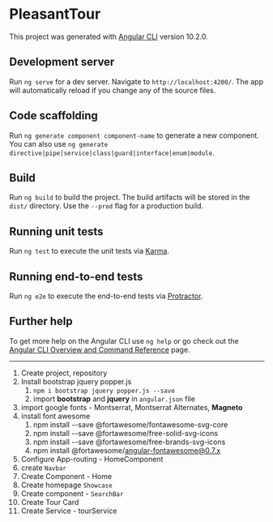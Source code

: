 # PleasantTour

This project was generated with [Angular CLI](https://github.com/angular/angular-cli) version 10.2.0.

## Development server

Run `ng serve` for a dev server. Navigate to `http://localhost:4200/`. The app will automatically reload if you change any of the source files.

## Code scaffolding

Run `ng generate component component-name` to generate a new component. You can also use `ng generate directive|pipe|service|class|guard|interface|enum|module`.

## Build

Run `ng build` to build the project. The build artifacts will be stored in the `dist/` directory. Use the `--prod` flag for a production build.

## Running unit tests

Run `ng test` to execute the unit tests via [Karma](https://karma-runner.github.io).

## Running end-to-end tests

Run `ng e2e` to execute the end-to-end tests via [Protractor](http://www.protractortest.org/).

## Further help

To get more help on the Angular CLI use `ng help` or go check out the [Angular CLI Overview and Command Reference](https://angular.io/cli) page.

---------------------------------------------

1. Create project, repository
2. Install bootstrap jquery popper.js
   1. `npm i bootstrap jquery popper.js --save`
   2. import **bootstrap** and **jquery** in `angular.json` file
3. import google fonts - Montserrat, Montserrat Alternates, **Magneto**
4. install font awesome
   1. npm install --save @fortawesome/fontawesome-svg-core
   2. npm install --save @fortawesome/free-solid-svg-icons
   3. npm install --save @fortawesome/free-brands-svg-icons
   4. npm install @fortawesome/angular-fontawesome@0.7.x
5. Configure App-routing - HomeComponent
6. create `Navbar`
7. Create Component - Home
8. Create homepage `Showcase`
9. Create component - `SearchBar`
10. Create Tour Card
11. Create Service - tourService

